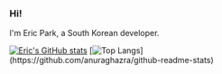 ### Hi!

I'm Eric Park, a South Korean developer.

[![Eric's GitHub stats](https://github-readme-stats.vercel.app/api?username=ericswpark)](https://github.com/anuraghazra/github-readme-stats)
[![Top Langs](https://github-readme-stats.vercel.app/api/top-langs/?username=ericswpark&layout=compact&langs_count=10&exclude_repo=android_kernel_samsung_msm8974,android_device_samsung_frescolteskt,SM-N750S_KOR_LL_Opensource,SCH-I909_CHN_GB_Opensource_Update1,)](https://github.com/anuraghazra/github-readme-stats)
